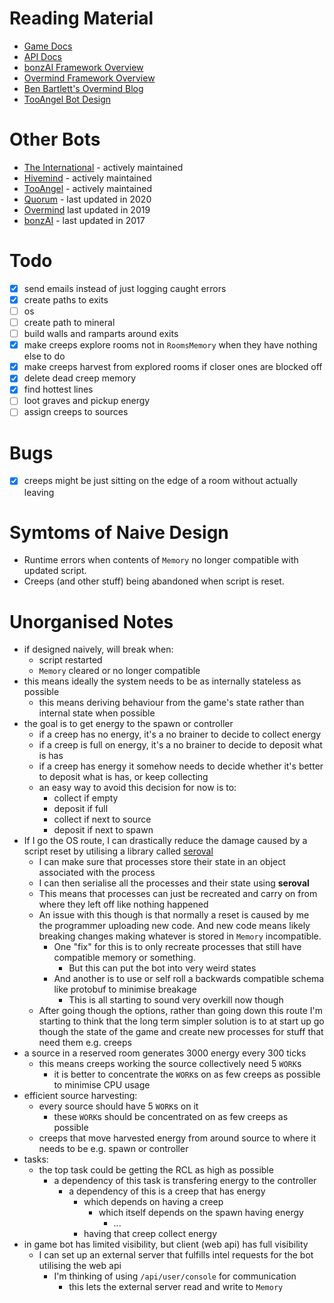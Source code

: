 # Reading Material
- [Game Docs](https://docs.screeps.com/)
- [API Docs](https://docs.screeps.com/api/)
- [bonzAI Framework Overview](https://github.com/bonzaiferroni/bonzAI/wiki/Framework-Overview)
- [Overmind Framework Overview](https://github.com/bencbartlett/Overmind/wiki/Framework-overview)
- [Ben Bartlett's Overmind Blog](https://bencbartlett.com/projects/overmind/)
- [TooAngel Bot Design](https://github.com/TooAngel/screeps/blob/master/doc/Design.md)

# Other Bots
- [The International](https://github.com/The-International-Screeps-Bot/The-International-Open-Source) - actively
  maintained
- [Hivemind](https://github.com/Mirroar/hivemind) - actively maintained
- [TooAngel](https://github.com/TooAngel/screeps/) - actively maintained
- [Quorum](https://github.com/ScreepsQuorum/screeps-quorum/) - last updated in 2020
- [Overmind](https://github.com/bencbartlett/overmind) last updated in 2019
- [bonzAI](https://github.com/bonzaiferroni/bonzAI) - last updated in 2017

# Todo
- [x] send emails instead of just logging caught errors
- [x] create paths to exits
- [ ] os
- [ ] create path to mineral
- [ ] build walls and ramparts around exits
- [x] make creeps explore rooms not in `RoomsMemory` when they have nothing else to do
- [x] make creeps harvest from explored rooms if closer ones are blocked off
- [x] delete dead creep memory
- [x] find hottest lines
- [ ] loot graves and pickup energy
- [ ] assign creeps to sources

# Bugs
- [x] creeps might be just sitting on the edge of a room without actually leaving

# Symtoms of Naive Design
- Runtime errors when contents of `Memory` no longer compatible with updated script.
- Creeps (and other stuff) being abandoned when script is reset.

# Unorganised Notes
- if designed naively, will break when:
  - script restarted
  - `Memory` cleared or no longer compatible
- this means ideally the system needs to be as internally stateless as possible
  - this means deriving behaviour from the game's state rather than internal state when possible
- the goal is to get energy to the spawn or controller
  - if a creep has no energy, it's a no brainer to decide to collect energy
  - if a creep is full on energy, it's a no brainer to decide to deposit what is has
  - if a creep has energy it somehow needs to decide whether it's better to deposit what is has, or keep collecting
  - an easy way to avoid this decision for now is to:
    - collect if empty
    - deposit if full
    - collect if next to source
    - deposit if next to spawn
- If I go the OS route, I can drastically reduce the damage caused by a script reset by utilising a library called
  [seroval](https://www.npmjs.com/package/seroval)
  - I can make sure that processes store their state in an object associated with the process
  - I can then serialise all the processes and their state using **seroval**
  - This means that processes can just be recreated and carry on from where they left off like nothing happened
  - An issue with this though is that normally a reset is caused by me the programmer uploading new code.
    And new code means likely breaking changes making whatever is stored in `Memory` incompatible.
    - One "fix" for this is to only recreate processes that still have compatible memory or something.
      - But this can put the bot into very weird states
    - And another is to use or self roll a backwards compatible schema like protobuf to minimise breakage
      - This is all starting to sound very overkill now though
  - After going though the options, rather than going down this route I'm starting to think that the long term simpler
    solution is to at start up go though the state of the game and create new processes for stuff that need them e.g.
    creeps
- a source in a reserved room generates 3000 energy every 300 ticks
  - this means creeps working the source collectively need 5 `WORK`s
    - it is better to concentrate the `WORK`s on as few creeps as possible to minimise CPU usage
- efficient source harvesting:
  - every source should have 5 `WORK`s on it
    - these `WORK`s should be concentrated on as few creeps as possible
  - creeps that move harvested energy from around source to where it needs to be e.g. spawn or controller
- tasks:
  - the top task could be getting the RCL as high as possible
    - a dependency of this task is transfering energy to the controller
      - a dependency of this is a creep that has energy
        - which depends on having a creep
          - which itself depends on the spawn having energy
            - ...
        - having that creep collect energy
- in game bot has limited visibility, but client (web api) has full visibility
  - I can set up an external server that fulfills intel requests for the bot utilising the web api
    - I'm thinking of using `/api/user/console` for communication
      - this lets the external server read and write to `Memory`
